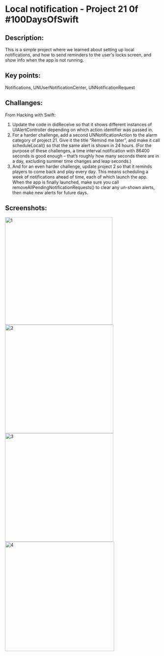 # Local notification  - Project 21 0f #100DaysOfSwift

## Description:
This is a simple project where we learned about setting up local notifications, and how to send reminders to the user's locks screen, and show info when the app is not running.


## Key points:
Notifications, UNUserNotificationCenter, UNNotificationRequest

## Challanges:
From Hacking with Swift:

1. Update the code in didReceive so that it shows different instances of UIAlertController depending on which action identifier was passed in.
2. For a harder challenge, add a second UNNotificationAction to the alarm category of project 21. Give it the title “Remind me later”, and make it call scheduleLocal() so that the same alert is shown in 24 hours. (For the purpose of these challenges, a time interval notification with 86400 seconds is good enough – that’s roughly how many seconds there are in a day, excluding summer time changes and leap seconds.)
3. And for an even harder challenge, update project 2 so that it reminds players to come back and play every day. This means scheduling a week of notifications ahead of time, each of which launch the app. When the app is finally launched, make sure you call removeAllPendingNotificationRequests() to clear any un-shown alerts, then make new alerts for future days.

## Screenshots:

<img width="349" alt="1" src="https://github.com/AleksandraSRB/100DaysOfSwift/assets/94380380/a052d67b-5e40-4881-8146-1f33ef0705d6">

<img width="352" alt="2" src="https://github.com/AleksandraSRB/100DaysOfSwift/assets/94380380/5c2e02f6-3035-4894-97a5-26698174d449">

<img width="352" alt="3" src="https://github.com/AleksandraSRB/100DaysOfSwift/assets/94380380/8904a1cf-1437-4744-a534-77137988d4ba">

<img width="355" alt="4" src="https://github.com/AleksandraSRB/100DaysOfSwift/assets/94380380/1a839f74-3695-447f-8d65-f1bdd6aa0d54">
